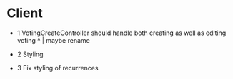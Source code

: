 Client
======

* 1
VotingCreateController should handle both creating as well as editing voting
^
| maybe rename

* 2
Styling

* 3
Fix styling of recurrences
